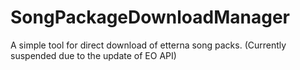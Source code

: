 # SongPackageDownloadManager
A simple tool for direct download of etterna song packs. 
(Currently suspended due to the update of EO API)
